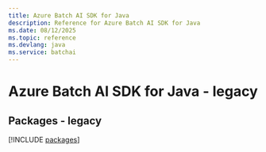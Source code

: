```yaml
---
title: Azure Batch AI SDK for Java
description: Reference for Azure Batch AI SDK for Java
ms.date: 08/12/2025
ms.topic: reference
ms.devlang: java
ms.service: batchai
---
```

# Azure Batch AI SDK for Java - legacy
## Packages - legacy
[!INCLUDE [packages](batch-ai-index.md)]